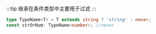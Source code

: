 :::tip
继承在条件类型中主要用于过滤
:::

```ts
type TypeName<T> = T extends string ? 'string' : never;
const strOrNum: TypeName<number>; //never
```